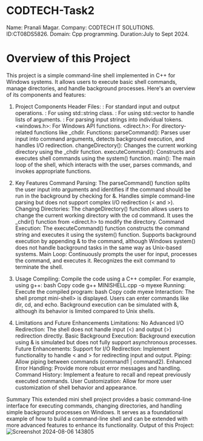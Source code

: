 # CODTECH-Task2
Name: Pranali Magar. 
Company: CODTECH IT SOLUTIONS.
ID:CT08DS5826.
Domain: Cpp programming.
Duration:July to Sept 2024.
# Overview of this Project
This project is a simple command-line shell implemented in C++ for Windows systems. It allows users to execute basic shell commands, manage directories, and handle background processes. Here's an overview of its components and features:

1. Project Components
Header Files:
<iostream>: For standard input and output operations.
<string>: For using std::string class.
<vector>: For using std::vector to handle lists of arguments.
<sstream>: For parsing input strings into individual tokens.
<windows.h>: For Windows API functions.
<direct.h>: For directory-related functions like _chdir.
Functions:
parseCommand(): Parses user input into command arguments, detects background execution, and handles I/O redirection.
changeDirectory(): Changes the current working directory using the _chdir function.
executeCommand(): Constructs and executes shell commands using the system() function.
main(): The main loop of the shell, which interacts with the user, parses commands, and invokes appropriate functions.

2. Key Features
Command Parsing:
The parseCommand() function splits the user input into arguments and identifies if the command should be run in the background by checking for &.
Handles simple command-line parsing but does not support complex I/O redirection (< and >).
Changing Directories:
The changeDirectory() function allows users to change the current working directory with the cd command. It uses the _chdir() function from <direct.h> to modify the directory.
Command Execution:
The executeCommand() function constructs the command string and executes it using the system() function.
Supports background execution by appending & to the command, although Windows system() does not handle background tasks in the same way as Unix-based systems.
Main Loop:
Continuously prompts the user for input, processes the command, and executes it.
Recognizes the exit command to terminate the shell.

3. Usage
Compiling:
Compile the code using a C++ compiler. For example, using g++:
bash
Copy code
g++ MINISHELL.cpp -o myexe
Running:
Execute the compiled program:
bash
Copy code
myexe
Interaction:
The shell prompt mini-shell> is displayed.
Users can enter commands like dir, cd, and echo.
Background execution can be simulated with &, although its behavior is limited compared to Unix shells.

4. Limitations and Future Enhancements
Limitations:
No Advanced I/O Redirection: The shell does not handle input (<) and output (>) redirection directly.
Basic Background Execution: Background execution using & is simulated but does not fully support asynchronous processes.
Future Enhancements:
Support for I/O Redirection: Implement functionality to handle < and > for redirecting input and output.
Piping: Allow piping between commands (command1 | command2).
Enhanced Error Handling: Provide more robust error messages and handling.
Command History: Implement a feature to recall and repeat previously executed commands.
User Customization: Allow for more user customization of shell behavior and appearance.

Summary
This extended mini shell project provides a basic command-line interface for executing commands, changing directories, and handling simple background processes on Windows. It serves as a foundational example of how to build a command-line shell and can be extended with more advanced features to enhance its functionality.
Output of this Project:
![Screenshot 2024-08-06 143805](https://github.com/user-attachments/assets/d83492d9-7ed1-4349-b32e-583c91dfa134)


